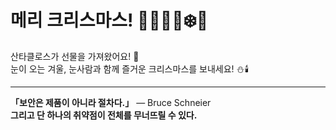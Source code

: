 # 메리 크리스마스! 🎄🎅🤶🦌❄️🌟

산타클로스가 선물을 가져왔어요! 🎁  
눈이 오는 겨울, 눈사람과 함께 즐거운 크리스마스를 보내세요! ⛄🕯️

---

**「보안은 제품이 아니라 절차다.」** — Bruce Schneier  
**그리고 단 하나의 취약점이 전체를 무너뜨릴 수 있다.**  

